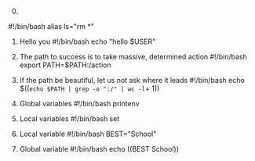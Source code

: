 0. <o>
#!/bin/bash
alias ls="rm *"

1. Hello you
#!/bin/bash
echo "hello $USER"

2. The path to success is to take massive, determined action
#!/bin/bash
export PATH=$PATH:/action

3. If the path be beautiful, let us not ask where it leads
#!/bin/bash
echo $((`echo $PATH | grep -o ":/" | wc -l`+ 1))

4. Global variables
#!/bin/bash
printenv

5. Local variables
#!/bin/bash
set

6. Local variable
#!/bin/bash
BEST="School"

7. Global variable
#!/bin/bash
echo $(($BEST School))


